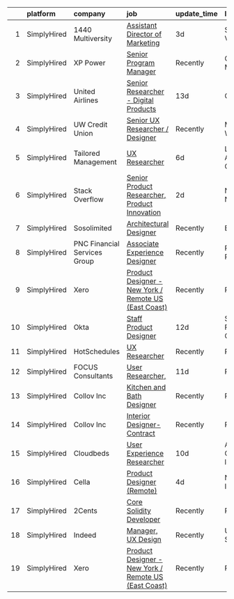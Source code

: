 

|    | platform    | company                      | job                                                                                                                                                                  | update_time   | location                 |
|---:|:------------|:-----------------------------|:---------------------------------------------------------------------------------------------------------------------------------------------------------------------|:--------------|:-------------------------|
|  1 | SimplyHired | 1440 Multiversity            | [Assistant Director of Marketing](https://www.simplyhired.com/job/F0c5ayZCSRcFS0vXaGQ_AkMe6HqLADS54NwrQeme-PNiYiQ5KFLLyQ?q=generative+designer)                      | 3d            | Scotts Valley, CA        |
|  2 | SimplyHired | XP Power                     | [Senior Program Manager](https://www.simplyhired.com/job/EC0RU7ViPjBJGP-wgDcrO2ITOQLpPUk21WGqXBRDjGTJARlkp9Zz0A?q=generative+designer)                               | Recently      | Gloucester, MA           |
|  3 | SimplyHired | United Airlines              | [Senior Researcher - Digital Products](https://www.simplyhired.com/job/EQpaWyR_H-PbMyVLls-mEzWE9cmgu7zE5SvgPHUgK1-utzKHk5L2IQ?q=generative+designer)                 | 13d           | Chicago, IL              |
|  4 | SimplyHired | UW Credit Union              | [Senior UX Researcher / Designer](https://www.simplyhired.com/job/fan7Ko4X7PM0bGVsx3HklRDy9pfoUm9RnD5M-9Tzu_zep_bB1t3QfQ?q=generative+designer)                      | Recently      | Madison, WI              |
|  5 | SimplyHired | Tailored Management          | [UX Researcher](https://www.simplyhired.com/job/5MLkYF1HgY5IA6yeQKaVCbOTm4-JODHpEKR2oQfrMVOmGTvGTy5WqA?q=generative+designer)                                        | 6d            | Los Angeles, CA          |
|  6 | SimplyHired | Stack Overflow               | [Senior Product Researcher, Product Innovation](https://www.simplyhired.com/job/pClx9jhEcHz7gGlgmt2H9YJMoQMTytpf_R2s6D3p7LzjCIXSMLm2FA?q=generative+designer)        | 2d            | New York, NY             |
|  7 | SimplyHired | Sosolimited                  | [Architectural Designer](https://www.simplyhired.com/job/1wnZZjS_T2B-Khb33FLg8m5W26VpFJO-O7M0joPbDLzOi2-l3WqCTg?q=generative+designer)                               | Recently      | Boston, MA               |
|  8 | SimplyHired | PNC Financial Services Group | [Associate Experience Designer](https://www.simplyhired.com/job/8hDrpjlz-AQRXZ67JU1-oWl9g3jScRCaro3gP30TKath--0wRqXXSw?q=generative+designer)                        | Recently      | Pittsburgh, PA           |
|  9 | SimplyHired | Xero                         | [Product Designer - New York / Remote US (East Coast)](https://www.simplyhired.com/job/Uve7sc1FrWS-FAPF8zVeCvmJntMIsHinLThLFFqIBH0h7xea4dfymQ?q=generative+designer) | Recently      | Remote                   |
| 10 | SimplyHired | Okta                         | [Staff Product Designer](https://www.simplyhired.com/job/XTWycakfgT3dbDt_BsPJw0WRyZQPa588d3r1AJy6SmvZf0LajTeckw?q=generative+designer)                               | 12d           | San Francisco, CA        |
| 11 | SimplyHired | HotSchedules                 | [UX Researcher](https://www.simplyhired.com/job/6Pb1veiZO-kdJkBIw8GSMa6UzhBhUmCNub1tPRx73XMPyOmFi_87xA?q=generative+designer)                                        | Recently      | Remote                   |
| 12 | SimplyHired | FOCUS Consultants            | [User Researcher,](https://www.simplyhired.com/job/NCwZtkF4C6Qx07l5yIAHdhwAT6PqI6swELGx6YmXFJ2uNtv3wXPXLA?q=generative+designer)                                     | 11d           | Remote                   |
| 13 | SimplyHired | Collov Inc                   | [Kitchen and Bath Designer](https://www.simplyhired.com/job/yL39tDldFut8Lmnozw_nh2PjvsEeBhst1eXuuTxdtcL3qn0zopSLMQ?q=generative+designer)                            | Recently      | Remote                   |
| 14 | SimplyHired | Collov Inc                   | [Interior Designer-Contract](https://www.simplyhired.com/job/BWulXfwm_DajYkRoVR_cHEZ0YAw0ZzUYn4k1ZR9ZbVk7SbJZhkaf0Q?q=generative+designer)                           | Recently      | Remote                   |
| 15 | SimplyHired | Cloudbeds                    | [User Experience Researcher](https://www.simplyhired.com/job/TAyF4tlCq3lsV3PA34h2wKiBhBHldQ5J4UJ_fbZQsgy-RFYsoNv3Hg?q=generative+designer)                           | 10d           | Atlanta, GA +9 locations |
| 16 | SimplyHired | Cella                        | [Product Designer (Remote)](https://www.simplyhired.com/job/ZzZVVW0_v-ilmTRcDso7PDRAeNdlMS0n-NEaJI_Q28niadZAEVWQdQ?q=generative+designer)                            | 4d            | Northbrook, IL           |
| 17 | SimplyHired | 2Cents                       | [Core Solidity Developer](https://www.simplyhired.com/job/yaTegn-ORs8Xd35tTGfbV12cQTOp2DiyeY9m5_FSPmo1bC_GefnhsA?q=generative+designer)                              | Recently      | Remote                   |
| 18 | SimplyHired | Indeed                       | [Manager, UX Design](https://www.simplyhired.com/job/12PHzv1ckoarJB-YjTtbwRJ3dEtbOHpN181BEnVr9BS12RLwN5TxBQ?q=generative+designer)                                   | Recently      | United States            |
| 19 | SimplyHired | Xero                         | [Product Designer - New York / Remote US (East Coast)](https://www.simplyhired.com/job/Uve7sc1FrWS-FAPF8zVeCvmJntMIsHinLThLFFqIBH0h7xea4dfymQ?q=generative+designer) | Recently      | Remote                   |